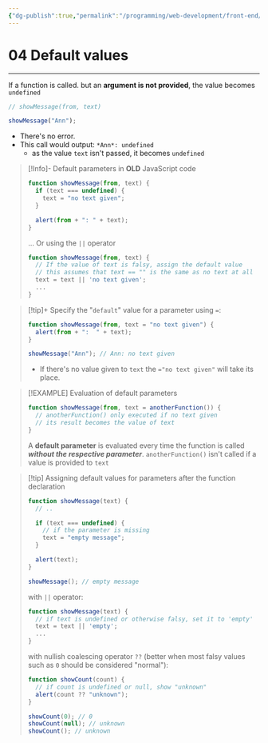 ```yaml
---
{"dg-publish":true,"permalink":"/programming/web-development/front-end/javascript-vanilla/01-basics/12-functions/04-default-values/","tags":["programming","webdevelopment","frontend","JavaScript"],"created":"2024-11-09T11:30:42.469+08:00"}
---
```



# 04 Default values

---

If a function is called. but an **argument is not provided**,
the value becomes `undefined`

```javascript
// showMessage(from, text)

showMessage("Ann");
```

- There's no error.
- This call would output: `*Ann*: undefined`
  - as the value `text` isn't passed, it becomes `undefined`

> [!Info]- Default parameters in **OLD** JavaScript code
>
> ```javascript
> function showMessage(from, text) {
>   if (text === undefined) {
>     text = "no text given";
>   }
>
>   alert(from + ": " + text);
> }
> ```
>
> ... Or using the `||` operator
>
> ```javascript
> function showMessage(from, text) {
> 	// If the value of text is falsy, assign the default value
> 	// this assumes that text == "" is the same as no text at all
> 	text = text || 'no text given';
> 	...
> }
> ```

> [!tip]+
> Specify the "`default`" value for a parameter using `=`:
>
> ```javascript
> function showMessage(from, text = "no text given") {
>   alert(from + ":  " + text);
> }
>
> showMessage("Ann"); // Ann: no text given
> ```
>
> - If there's no value given to `text` the `="no text given"` will take its place.

> [!EXAMPLE] Evaluation of default parameters
>
> ```javascript
> function showMessage(from, text = anotherFunction()) {
>   // anotherFunction() only executed if no text given
>   // its result becomes the value of text
> }
> ```
>
> A **default parameter** is evaluated every time the function is called **_without the respective parameter_**.
> `anotherFunction()` isn't called if a value is provided to `text`

> [!tip] Assigning default values for parameters after the function declaration
>
> ```javascript
> function showMessage(text) {
>   // ..
>
>   if (text === undefined) {
>     // if the parameter is missing
>     text = "empty message";
>   }
>
>   alert(text);
> }
>
> showMessage(); // empty message
> ```
>
> with `||` operator:
>
> ```javascript
> function showMessage(text) {
> 	// if text is undefined or otherwise falsy, set it to 'empty'
> 	text = text || 'empty';
> 	...
> }
> ```
>
> with nullish coalescing operator `??` (better when most falsy values such as `0` should be considered "normal"):
>
> ```javascript
> function showCount(count) {
>   // if count is undefined or null, show "unknown"
>   alert(count ?? "unknown");
> }
>
> showCount(0); // 0
> showCount(null); // unknown
> showCount(); // unknown
> ```
